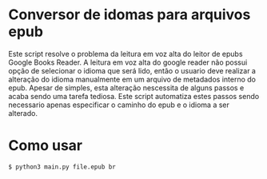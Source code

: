 # Conversor de idomas para arquivos epub 

Este script resolve o problema da leitura em voz alta do leitor de epubs Google Books Reader. A leitura em voz alta do google reader não possui opção de selecionar o idioma que será lido, então o usuario deve realizar a alteração do idioma manualmente em um arquivo de metadados interno do epub. Apesar de simples, esta alteração nescessita de alguns passos e acaba sendo uma tarefa tediosa. Este script automatiza estes passos sendo necessario apenas especificar o caminho do epub e o idioma a ser alterado.

# Como usar
```
$ python3 main.py file.epub br
```
